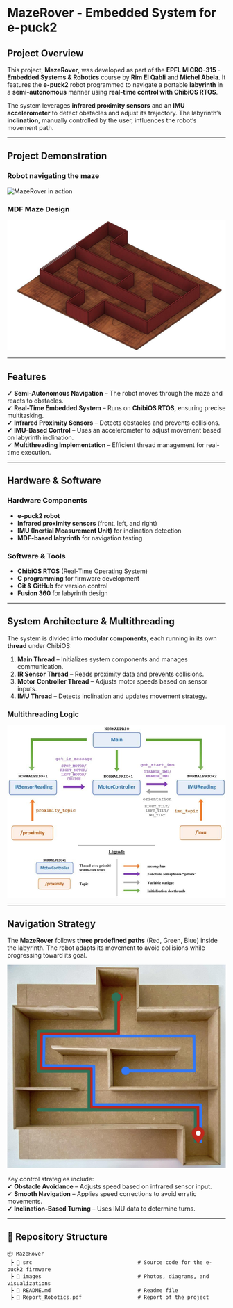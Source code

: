 # MazeRover - Embedded System for e-puck2  

## Project Overview  
This project, **MazeRover**, was developed as part of the **EPFL MICRO-315 - Embedded Systems & Robotics** course by **Rim El Qabli** and **Michel Abela**. It features the **e-puck2** robot programmed to navigate a portable **labyrinth** in a **semi-autonomous** manner using **real-time control with ChibiOS RTOS**.  

The system leverages **infrared proximity sensors** and an **IMU accelerometer** to detect obstacles and adjust its trajectory. The labyrinth’s **inclination**, manually controlled by the user, influences the robot’s movement path.

---

## Project Demonstration  
### Robot navigating the maze  
![MazeRover in action](images/mazerover.jpg)  

### MDF Maze Design  
![Labyrinth design](images/labyrinth.jpg)  

---

## Features  
✔ **Semi-Autonomous Navigation** – The robot moves through the maze and reacts to obstacles.  
✔ **Real-Time Embedded System** – Runs on **ChibiOS RTOS**, ensuring precise multitasking.  
✔ **Infrared Proximity Sensors** – Detects obstacles and prevents collisions.  
✔ **IMU-Based Control** – Uses an accelerometer to adjust movement based on labyrinth inclination.  
✔ **Multithreading Implementation** – Efficient thread management for real-time execution.  

---

## Hardware & Software  
### **Hardware Components**  
- **e-puck2 robot**  
- **Infrared proximity sensors** (front, left, and right)  
- **IMU (Inertial Measurement Unit)** for inclination detection  
- **MDF-based labyrinth** for navigation testing  

### **Software & Tools**  
- **ChibiOS RTOS** (Real-Time Operating System)  
- **C programming** for firmware development  
- **Git & GitHub** for version control  
- **Fusion 360** for labyrinth design  

---

## System Architecture & Multithreading  
The system is divided into **modular components**, each running in its own **thread** under ChibiOS:

1. **Main Thread** – Initializes system components and manages communication.  
2. **IR Sensor Thread** – Reads proximity data and prevents collisions.  
3. **Motor Controller Thread** – Adjusts motor speeds based on sensor inputs.  
4. **IMU Thread** – Detects inclination and updates movement strategy.  

### **Multithreading Logic**
![Multithreading Diagram](images/multithreading.jpg)

---

## Navigation Strategy  
The **MazeRover** follows **three predefined paths** (Red, Green, Blue) inside the labyrinth. The robot adapts its movement to avoid collisions while progressing toward its goal.

![Maze Navigation Paths](images/paths.jpg)

Key control strategies include:  
✔ **Obstacle Avoidance** – Adjusts speed based on infrared sensor input.  
✔ **Smooth Navigation** – Applies speed corrections to avoid erratic movements.  
✔ **Inclination-Based Turning** – Uses IMU data to determine turns.  

---

## 📂 Repository Structure  
```plaintext
📦 MazeRover
 ┣ 📂 src                                  # Source code for the e-puck2 firmware
 ┣ 📂 images                               # Photos, diagrams, and visualizations
 ┣ 📜 README.md                            # Readme file
 ┣ 📜 Report_Robotics.pdf                  # Report of the project

